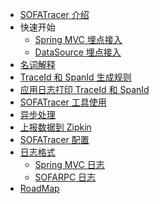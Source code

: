- [SOFATracer 介绍](./Home)
- 快速开始
    - [Spring MVC 埋点接入](./Usage_Of_MVC)
    - [DataSource 埋点接入](./Usage_Of_Datasource)
- [名词解释](./Explanation)
- [TraceId 和 SpanId 生成规则](./TraceIdGeneratedRule)
- [应用日志打印 TraceId 和 SpanId](./PrintTraceIdSpanId)
- [SOFATracer 工具使用](./Utils)
- [异步处理](./Async)
- [上报数据到 Zipkin](./ReportToZipkin)
- [SOFATracer 配置](./Configuration)
- [日志格式]()
     - [Spring MVC 日志](./SpringMVC)
     - [SOFARPC 日志](./SOFARPC)
- [RoadMap](./RoadMap)


